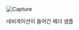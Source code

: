 
![Capture](https://user-images.githubusercontent.com/97968749/152236594-4a65b547-4bbf-4bfb-9a7f-032dfdc84ee1.PNG)

네비게이션이 들어간 헤더 샘플

